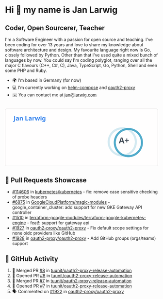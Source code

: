 # Hi 👋 my name is Jan Larwig

## Coder, Open Sourcerer, Teacher

I'm a Software Engineer with a passion for open source and teaching. I've been coding for over 13 years and love to share my knowledge about software architecture and design. My favourite language right now is Go, closely followed by Python. Other than that I've used quite a mixed bunch of languages by now. You could say I'm coding polyglot, ranging over all the major C flavours (C++, C#, C), Java, TypeScript, Go, Python, Shell and even some PHP and Ruby.

- 🌍 I'm based in Germany (for now)
- 💻 I'm currently working on [helm-compose](https://seacrew.github.io/helm-compose/) and [oauth2-proxy](https://github.com/oauth2-proxy/oauth2-proxy)
- ✉️ You can contact me at [jan@larwig.com](mailto:jan@larwig.com)

<br>

<a href="https://github.com/anuraghazra/github-readme-stats">
  <picture>
    <source
      srcset="https://raw.githubusercontent.com/tuunit/tuunit/main/general_dark.svg" 
      media="(prefers-color-scheme: dark)" 
    />
    <source
      srcset="https://raw.githubusercontent.com/tuunit/tuunit/main/general_light.svg" 
      media="(prefers-color-scheme: light), (prefers-color-scheme: no-preference)" 
    />
    <img src="https://raw.githubusercontent.com/tuunit/tuunit/main/general_light.svg" />
  </picture>
</a>

## 🔧 Pull Requests Showcase

- [#114606](https://github.com/kubernetes/kubernetes/issues/114606) in [kubernetes/kubernetes](https://github.com/kubernetes/kubernetes) - fix: remove case sensitive checking of probe headers
- [#6875](https://github.com/GoogleCloudPlatform/magic-modules/pull/6875) in [GoogleCloudPlatform/magic-modules](https://github.com/GoogleCloudPlatform/magic-modules) - google_container_cluster: add support for new GKE Gateway API controller
- [#1510](https://github.com/terraform-google-modules/terraform-google-kubernetes-engine/pull/1510) in [terraform-google-modules/terraform-google-kubernetes-engine](https://github.com/terraform-google-modules/terraform-google-kubernetes-engine) - feat!: support for gateway api
- [#1927](https://github.com/oauth2-proxy/oauth2-proxy/issues/1927) in [oauth2-proxy/oauth2-proxy](https://github.com/oauth2-proxy/oauth2-proxy) - Fix default scope settings for none oidc providers like GitHub
- [#1928](https://github.com/oauth2-proxy/oauth2-proxy/issues/1928) in [oauth2-proxy/oauth2-proxy](https://github.com/oauth2-proxy/oauth2-proxy) - Add GitHub groups (orgs/teams) support

## 🔔 GitHub Activity

<!--START_SECTION:activity-->
1. 🎉 Merged PR [#8](https://github.com/tuunit/oauth2-proxy-release-automation/pull/8) in [tuunit/oauth2-proxy-release-automation](https://github.com/tuunit/oauth2-proxy-release-automation)
2. 💪 Opened PR [#8](https://github.com/tuunit/oauth2-proxy-release-automation/pull/8) in [tuunit/oauth2-proxy-release-automation](https://github.com/tuunit/oauth2-proxy-release-automation)
3. 🎉 Merged PR [#7](https://github.com/tuunit/oauth2-proxy-release-automation/pull/7) in [tuunit/oauth2-proxy-release-automation](https://github.com/tuunit/oauth2-proxy-release-automation)
4. 💪 Opened PR [#7](https://github.com/tuunit/oauth2-proxy-release-automation/pull/7) in [tuunit/oauth2-proxy-release-automation](https://github.com/tuunit/oauth2-proxy-release-automation)
5. 🗣 Commented on [#1922](https://github.com/oauth2-proxy/oauth2-proxy/pull/1922#issuecomment-1706735982) in [oauth2-proxy/oauth2-proxy](https://github.com/oauth2-proxy/oauth2-proxy)
<!--END_SECTION:activity-->
